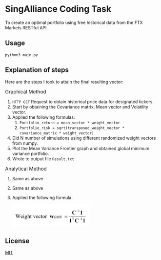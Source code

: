 # SingAlliance Coding Task

To create an optimal portfolio using free historical data from the FTX Markets RESTful API.

## Usage
```
python3 main.py
```

## Explanation of steps
Here are the steps I took to attain the final resulting vector:

<font size="3">Graphical Method</font> <br>
1. `HTTP GET` Request to obtain historical price data for designated tickers.
2. Start by obtaining the Covariance matrix, Mean vector and Volatility vector.
3. Applied the following formulas:
   1. `Portfolio_return = mean_vector * weight_vector`
   2. `Portfolio_risk = sqrt(transposed_weight_vector * covariance_matrix * weight_vector)`
4. Did N number of simulations using different randomized weight vectors from numpy.
5. Plot the Mean Variance Frontier graph and obtained global minimum variance portfolio.
6. Wrote to output file `Result.txt` 

 <font size="3">Analytical Method</font> <br>
1. Same as above
2. Same as above
3. Applied the following formula:


   ![alt text](GMVP.png "Title")

## License
[MIT](https://choosealicense.com/licenses/mit/)
